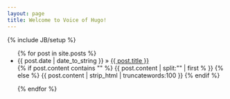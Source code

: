 ```yaml
---
layout: page
title: Welcome to Voice of Hugo!
---
```

{% include JB/setup %}
<ul class="posts">
  {% for post in site.posts %}
    <li><span>{{ post.date | date_to_string }}</span> &raquo; <a href="{{ BASE_PATH }}{{ post.url }}">{{ post.title }}</a></li>
	
    
<div class="post-content-truncate">
  {% if post.content contains "<!-- more -->" %}
    {{ post.content | split:"<!-- more -->" | first % }}
  {% else %}
    {{ post.content | strip_html | truncatewords:100 }}
  {% endif %}
</div>
	    
  {% endfor %}
</ul>

